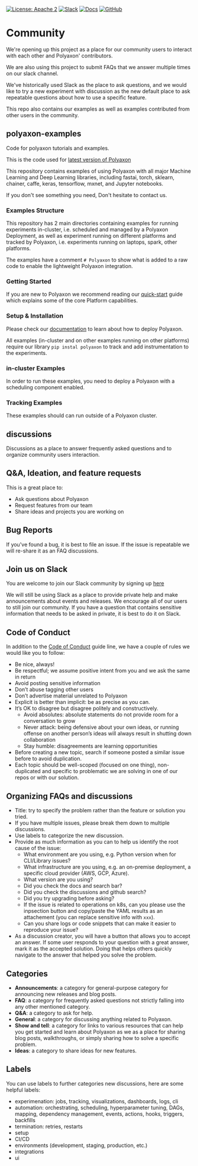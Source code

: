 [![License: Apache 2](https://img.shields.io/badge/License-apache2-green.svg)](LICENSE)
[![Slack](https://img.shields.io/badge/chat-on%20slack-aadada.svg?logo=slack&longCache=true)](https://polyaxon.com/slack/)
[![Docs](https://img.shields.io/badge/docs-stable-brightgreen.svg?style=flat)](https://polyaxon.com/docs/)
[![GitHub](https://img.shields.io/badge/roadmap-github-blue?style=flat&logo=github&longCache=true)](https://github.com/orgs/polyaxon/projects/5)

# Community

We're opening up this project as a place for our community users to interact with each other and Polyaxon' contributors.

We are also using this project to submit FAQs that we answer multiple times on our slack channel.

We've historically used Slack as the place to ask questions, and we would like to try a new experiment with discussion as the new default place to ask repeatable questions about how to use a specific feature.

This repo also contains our examples as well as examples contributed from other users in the community.

## polyaxon-examples

Code for polyaxon tutorials and examples.

This is the code used for [latest version of Polyaxon](https://polyaxon.com/docs/intro/quick_start/)


This repository contains examples of using Polyaxon with all major Machine Learning and Deep Learning libraries, 
including fastai, torch, sklearn, chainer, caffe, keras, tensorflow, mxnet, and Jupyter notebooks.

If you don't see something you need, Don't hesitate to contact us.

### Examples Structure

This repository has 2 main directories containing examples for running experiments in-cluster, i.e. scheduled and managed by a Polyaxon Deployment, 
as well as experiment running on different platforms and tracked by Polyaxon, i.e. experiments running on laptops, spark, other platforms.

The examples have a comment `# Polyaxon` to show what is added to a raw code to enable the lightweight Polyaxon integration.

### Getting Started

If you are new to Polyaxon we recommend reading our [quick-start](https://polyaxon.com/docs/intro/quick-start/) guide which explains some of the core Platform capabilities.

### Setup & Installation

Please check our [documentation](https://polyaxon.com/docs/) to learn about how to deploy Polyaxon.

All examples (in-cluster and on other examples running on other platforms) require our library `pip instal polyaxon` to track and add instrumentation to the experiments.
 
### in-cluster Examples

In order to run these examples, you need to deploy a Polyaxon with a scheduling component enabled.

### Tracking Examples

These examples should can run outside of a Polyaxon cluster.

## discussions
Discussions as a place to answer frequently asked questions and to organize community users interaction.

## Q&A, Ideation, and feature requests

This is a great place to:

- Ask questions about Polyaxon
- Request features from our team
- Share ideas and projects you are working on

## Bug Reports

If you've found a bug, it is best to file an issue. If the issue is repeatable we will re-share it as an FAQ discussions.

## Join us on Slack

You are welcome to join our Slack community by signing up [here](https://polyaxon.com/slack/)

We will still be using Slack as a place to provide private help and make announcements about events and releases. We encourage all of our users to still join our community. If you have a question that contains sensitive information that needs to be asked in private, it is best to do it on Slack.

## Code of Conduct

In addition to the [Code of Conduct](CODE_OF_CONDUCT.md) guide line, we have a couple of rules we would like you to follow:
 * Be nice, always!
 * Be respectful; we assume positive intent from you and we ask the same in return
 * Avoid posting sensitive information
 * Don’t abuse tagging other users
 * Don’t advertise material unrelated to Polyaxon
 * Explicit is better than implicit: be as precise as you can.
 * It’s OK to disagree but disagree politely and constructively.
    * Avoid absolutes: absolute statements do not provide room for a conversation to grow
    * Never attack: being defensive about your own ideas, or running offense on another person’s ideas will always result in shutting down collaboration
    * Stay humble: disagreements are learning opportunities
 * Before creating a new topic, search if someone posted a similar issue before to avoid duplication.
 * Each topic should be well-scoped (focused on one thing), non-duplicated and specific to problematic we are solving in one of our repos or with our solution.


## Organizing FAQs and discussions

 * Title: try to specify the problem rather than the feature or solution you tried.
 * If you have multiple issues, please break them down to multiple discussions.
 * Use labels to categorize the new discussion.
 * Provide as much information as you can to help us identify the root cause of the issue:
   * What environment are you using, e.g. Python version when for CLI/Library issues?
   * What infrastructure are you using, e.g. an on-premise deployment, a specific cloud provider (AWS, GCP, Azure).
   * What version are you using?
   * Did you check the docs and search bar?
   * Did you check the discussions and github search?
   * Did you try upgrading before asking?
   * If the issue is related to operations on k8s, can you please use the inpsection button and copy/paste the YAML results as an attachement (you can replace sensitive info with `xxx`).
   * Can you share logs or code snippets that can make it easier to reproduce your issue?
 * As a discussion creator, you will have a button that allows you to accept an answer. If some user responds to your question with a great answer, mark it as the accepted solution. Doing that helps others quickly navigate to the answer that helped you solve the problem.

## Categories

 * **Announcements**: a category for general-purpose category for announcing new releases and blog posts.
 * **FAQ**: a category for frequently asked questions not strictly falling into any other mentioned category.
 * **Q&A**: a category to ask for help.
 * **General**: a category for discussing anything related to Polyaxon.
 * **Show and tell**: a category for links to various resources that can help you get started and learn about Polyaxon as we as a place for sharing blog posts, walkthroughs, or simply sharing how to solve a specific problem.
 * **Ideas**: a category to share ideas for new features.

## Labels

You can use labels to further categories new discussions, here are some helpful labels:
 * experimenation: jobs, tracking, visualizations, dashboards, logs, cli
 * automation: orchestrating, scheduling, hyperparameter tuning, DAGs, mapping, dependency management, events, actions, hooks, triggers, backfills
 * termination: retries, restarts
 * setup
 * CI/CD 
 * environments (development, staging, production, etc.)
 * integrations
 * ui
